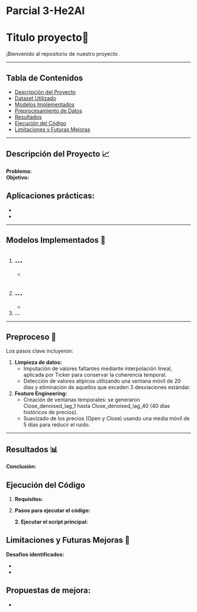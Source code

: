 # Parcial 3-He2AI
# Titulo proyecto🚀

¡Bienvenido al repositorio de nuestro proyecto .

---

## Tabla de Contenidos
- [Descripción del Proyecto](#descripción-del-proyecto)
- [Dataset Utilizado](#dataset-utilizado)
- [Modelos Implementados](#modelos-implementados)
- [Preprocesamiento de Datos](#preprocesamiento-de-datos)
- [Resultados](#resultados)
- [Ejecución del Código](#ejecución-del-código)
- [Limitaciones y Futuras Mejoras](#limitaciones-y-futuras-mejoras)

---

## Descripción del Proyecto 📈
**Problema:**   
**Objetivo:** 

**Aplicaciones prácticas:**
- 
- 
-  

---

## Modelos Implementados 🤖

1. **...**  
   - 
   - 
2. **...**  
   - 
   - 
3. **...**  
   

---

## Preproceso 🔧
Los pasos clave incluyeron:
1. **Limpieza de datos:**  
   - Imputación de valores faltantes mediante interpolación lineal, aplicada por Ticker para conservar la coherencia temporal.
   - Detección de valores atípicos utilizando una ventana móvil de 20 días y eliminación de aquellos que exceden 3 desviaciones estándar.
2. **Feature Engineering:**  
   - Creación de ventanas temporales: se generaron Close_denoised_lag_1 hasta Close_denoised_lag_40 (40 días históricos de precios).
   - Suavizado de los precios (Open y Close) usando una media móvil de 5 días para reducir el ruido.

---

## Resultados 📊



**Conclusión:** 


## Ejecución del Código 
1. **Requisitos:**  
  
   
2. **Pasos para ejecutar el código:**
   
 

   **2. Ejecutar el script principal:**


## Limitaciones y Futuras Mejoras 🔮
**Desafíos identificados:**

-
-
**Propuestas de mejora:**
-
-
